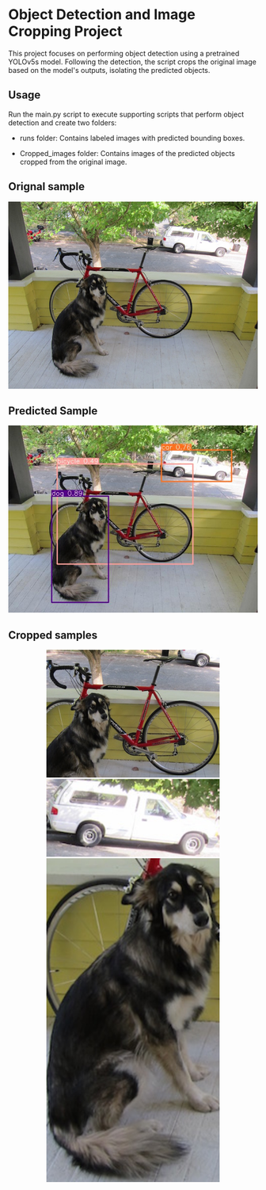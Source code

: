 # Object Detection and Image Cropping Project
This project focuses on performing object detection using a pretrained YOLOv5s model. Following the detection, the script crops the original image based on the model's outputs, isolating the predicted objects.


## Usage
Run the main.py script to execute supporting scripts that perform object detection and create two folders:

- runs folder: Contains labeled images with predicted bounding boxes.

- Cropped_images folder: Contains images of the predicted objects cropped from the original image.

## Orignal sample
![](dog.jpg)
## Predicted Sample

![](runs/detect/exp/image0.jpg)

## Cropped samples
<p align="center">
  <img src="./Cropped_images/bicycle_2.png" width="350">
  <img src="./Cropped_images/car_1.png" width="350" >
  <img src="./Cropped_images/dog_0.png" width="350" >
</p>

